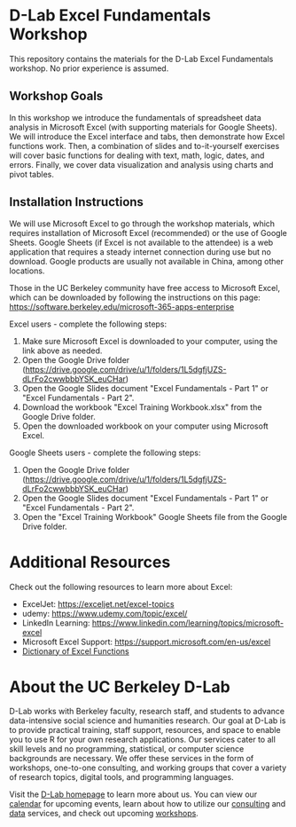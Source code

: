 # D-Lab Excel Fundamentals Workshop
This repository contains the materials for the D-Lab Excel Fundamentals workshop. No prior experience is assumed.

## Workshop Goals
In this workshop we introduce the fundamentals of spreadsheet data analysis in Microsoft Excel (with supporting materials for Google Sheets). We will introduce the Excel interface and tabs, then demonstrate how Excel functions work. Then, a combination of slides and to-it-yourself exercises will cover basic functions for dealing with text, math, logic, dates, and errors. Finally, we cover data visualization and analysis using charts and pivot tables.

## Installation Instructions
We will use Microsoft Excel to go through the workshop materials, which requires installation of Microsoft Excel (recommended) or the use of Google Sheets. Google Sheets (if Excel is not available to the attendee) is a web application that requires a steady internet connection during use but no download. Google products are usually not available in China, among other locations.

Those in the UC Berkeley community have free access to Microsoft Excel, which can be downloaded by following the instructions on this page:
https://software.berkeley.edu/microsoft-365-apps-enterprise

Excel users - complete the following steps:
1. Make sure Microsoft Excel is downloaded to your computer, using the link above as needed.
2. Open the Google Drive folder (https://drive.google.com/drive/u/1/folders/1L5dgfjUZS-dLrFo2cwwbbbYSK_euCHar)
3. Open the Google Slides document "Excel Fundamentals - Part 1" or "Excel Fundamentals - Part 2".
4. Download the workbook "Excel Training Workbook.xlsx" from the Google Drive folder.
5. Open the downloaded workbook on your computer using Microsoft Excel.

Google Sheets users - complete the following steps: 
1. Open the Google Drive folder (https://drive.google.com/drive/u/1/folders/1L5dgfjUZS-dLrFo2cwwbbbYSK_euCHar)
2. Open the Google Slides document "Excel Fundamentals - Part 1" or "Excel Fundamentals - Part 2".
3. Open the "Excel Training Workbook" Google Sheets file from the Google Drive folder.

# Additional Resources

Check out the following resources to learn more about Excel:
- ExcelJet: https://exceljet.net/excel-topics
- udemy: https://www.udemy.com/topic/excel/
- LinkedIn Learning: https://www.linkedin.com/learning/topics/microsoft-excel
- Microsoft Excel Support: https://support.microsoft.com/en-us/excel
- [Dictionary of Excel Functions](https://support.microsoft.com/en-us/office/excel-functions-alphabetical-b3944572-255d-4efb-bb96-c6d90033e188)

# About the UC Berkeley D-Lab

D-Lab works with Berkeley faculty, research staff, and students to advance data-intensive social science and humanities research. Our goal at D-Lab is to provide practical training, staff support, resources, and space to enable you to use R for your own research applications. Our services cater to all skill levels and no programming, statistical, or computer science backgrounds are necessary. We offer these services in the form of workshops, one-to-one consulting, and working groups that cover a variety of research topics, digital tools, and programming languages.  

Visit the [D-Lab homepage](https://dlab.berkeley.edu/) to learn more about us. You can view our [calendar](https://dlab.berkeley.edu/events/calendar) for upcoming events, learn about how to utilize our [consulting](https://dlab.berkeley.edu/consulting) and [data](https://dlab.berkeley.edu/data) services, and check out upcoming [workshops](https://dlab.berkeley.edu/events/workshops).
